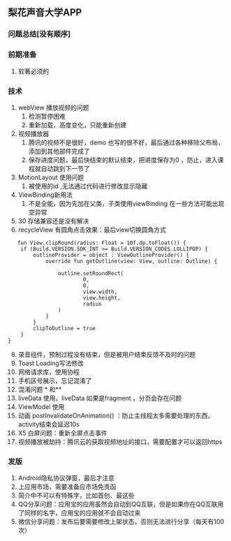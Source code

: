 ## 梨花声音大学APP
###  问题总结[没有顺序]

### 前期准备
1. 软著必须的

### 技术
1. webView 播放视频的问题
   1. 检测暂停困难
   2. 重新加载，高度变化，只能重新创建
2. 视频播放器
   1. 腾讯的视频不是很好，demo 也写的很不好，最后通过各种移除父布局，添加到其他部件完成了
   2. 保存进度问题，最后快结束的默认结束，把进度保存为0 ，防止，进入课程就自动跳到下一节了
3. MotionLayout 使用问题
   1. 被使用的id ,无法通过代码进行修改显示隐藏
4. ViewBinding新用法
   1. 不是全能，因为先加在父类，子类使用viewBinding 在一些方法可能出现空异常
5. 30 存储兼容还是没有解决
6. recycleView 有圆角点击效果：最后view切换圆角方式
```
   fun View.clipRound(radius: Float = 10f.dp.toFloat()) {
    if (Build.VERSION.SDK_INT >= Build.VERSION_CODES.LOLLIPOP) {
        outlineProvider = object : ViewOutlineProvider() {
            override fun getOutline(view: View, outline: Outline) {

                outline.setRoundRect(
                        0,
                        0,
                        view.width,
                        view.height,
                        radius
                )
            }
        }
        clipToOutline = true
    }
}
```

8. 录音组件，预制过程没有结束，但是被用户结束反馈不及时的问题
9. Toast Loading写法修改
10. 网络请求库，使用协程
11. 手机区号展示，忘记混淆了
12. 混淆问题 * 和**
13. liveData 使用，liveData 如果是fragment ，分页会存在问题
14. ViewModel 使用
15. 动画  postInvalidateOnAnimation() ：防止主线程太多需要处理的东西，activity结束会延迟10s
16. X5 白屏问题：重新全屏点击事件
17. 视频播放被劫持：腾讯云的获取视频地址的接口，需要配置才可以返回https

### 发版
1. Android隐私协议弹窗，最后才注意
2. 上应用市场，需要准备应市场免责函
3. 简介中不可以有特殊字，比如首创、最这些
4. QQ分享问题：应用宝的应用虽然会自动到QQ互联，但是如果你在QQ互联用了同样的名字，应用宝的应用就不会自动过来
5. 微信分享问题：发布后要需要修改上架状态，否则无法进行分享（每天有100次）

